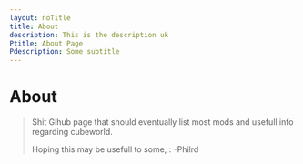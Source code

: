 ```yaml
---
layout: noTitle
title: About
description: This is the description uk
Ptitle: About Page
Pdescription: Some subtitle
---
```


# About

>Shit Gihub page that should eventually list most mods and usefull info regarding cubeworld.
>
>Hoping this may be usefull to some,
>: -Philrd

